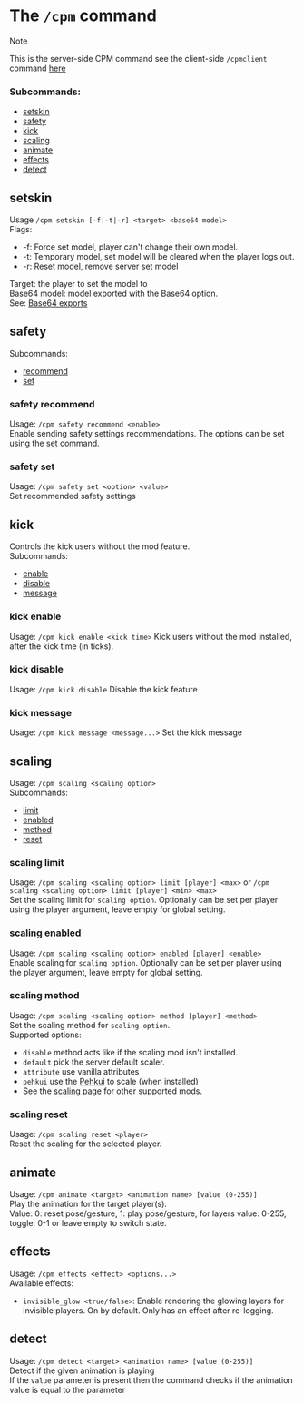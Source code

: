 # The `/cpm` command

> [!NOTE]
> This is the server-side CPM command see the client-side `/cpmclient` command [here](https://github.com/tom5454/CustomPlayerModels/wiki/The--cpmclient-command)

### Subcommands:
* [setskin](#setskin)
* [safety](#safety)
* [kick](#kick)
* [scaling](#scaling)
* [animate](#animate)
* [effects](#effects)
* [detect](#detect)

## setskin
Usage `/cpm setskin [-f|-t|-r] <target> <base64 model>`  
Flags:
* -f: Force set model, player can't change their own model.
* -t: Temporary model, set model will be cleared when the player logs out.
* -r: Reset model, remove server set model

Target: the player to set the model to  
Base64 model: model exported with the Base64 option.  
See: [Base64 exports](https://github.com/tom5454/CustomPlayerModels/wiki/Exporting#base64)

## safety
Subcommands:
* [recommend](#safety-recommend)
* [set](#safety-set)

### safety recommend
Usage: `/cpm safety recommend <enable>`  
Enable sending safety settings recommendations. The options can be set using the [set](#safety-set) command.

### safety set
Usage: `/cpm safety set <option> <value>`  
Set recommended safety settings

## kick
Controls the kick users without the mod feature.  
Subcommands:
* [enable](#kick-enable)
* [disable](#kick-disable)
* [message](#kick-message)

### kick enable
Usage: `/cpm kick enable <kick time>`
Kick users without the mod installed, after the kick time (in ticks).

### kick disable
Usage: `/cpm kick disable`
Disable the kick feature

### kick message
Usage: `/cpm kick message <message...>`
Set the kick message

## scaling
Usage: `/cpm scaling <scaling option>`  
Subcommands:
* [limit](#scaling-limit)
* [enabled](#scaling-enabled)
* [method](#scaling-method)
* [reset](#scaling-reset)

### scaling limit
Usage: `/cpm scaling <scaling option> limit [player] <max>` or `/cpm scaling <scaling option> limit [player] <min> <max>`  
Set the scaling limit for `scaling option`. Optionally can be set per player using the player argument, leave empty for global setting.

### scaling enabled
Usage: `/cpm scaling <scaling option> enabled [player] <enable>`  
Enable scaling for `scaling option`. Optionally can be set per player using the player argument, leave empty for global setting.

### scaling method
Usage: `/cpm scaling <scaling option> method [player] <method>`  
Set the scaling method for `scaling option`.  
Supported options:
* `disable` method acts like if the scaling mod isn't installed.  
* `default` pick the server default scaler.  
* `attribute` use vanilla attributes
* `pehkui` use the [Pehkui](https://github.com/tom5454/CustomPlayerModels/wiki/Scaling#pehkui) to scale (when installed)
* See the [scaling page](https://github.com/tom5454/CustomPlayerModels/wiki/Scaling) for other supported mods.

### scaling reset
Usage: `/cpm scaling reset <player>`  
Reset the scaling for the selected player.

## animate
Usage: `/cpm animate <target> <animation name> [value (0-255)]`  
Play the animation for the target player(s).  
Value: 0: reset pose/gesture, 1: play pose/gesture, for layers value: 0-255, toggle: 0-1 or leave empty to switch state.

## effects
Usage: `/cpm effects <effect> <options...>`  
Available effects:  
- `invisible_glow <true/false>`: Enable rendering the glowing layers for invisible players. On by default. Only has an effect after re-logging.  

## detect
Usage: `/cpm detect <target> <animation name> [value (0-255)]`  
Detect if the given animation is playing  
If the `value` parameter is present then the command checks if the animation value is equal to the parameter  
